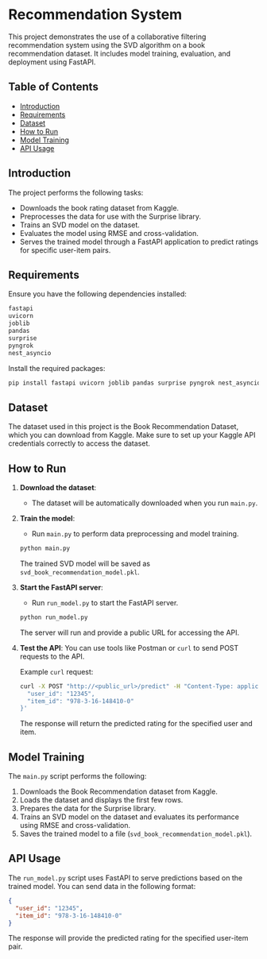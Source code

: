 # Recommendation System

This project demonstrates the use of a collaborative filtering recommendation system using the SVD algorithm on a book recommendation dataset. It includes model training, evaluation, and deployment using FastAPI.

## Table of Contents

- [Introduction](#introduction)
- [Requirements](#requirements)
- [Dataset](#dataset)
- [How to Run](#how-to-run)
- [Model Training](#model-training)
- [API Usage](#api-usage)

## Introduction

The project performs the following tasks:
- Downloads the book rating dataset from Kaggle.
- Preprocesses the data for use with the Surprise library.
- Trains an SVD model on the dataset.
- Evaluates the model using RMSE and cross-validation.
- Serves the trained model through a FastAPI application to predict ratings for specific user-item pairs.

## Requirements

Ensure you have the following dependencies installed:

```bash
fastapi
uvicorn
joblib
pandas
surprise
pyngrok
nest_asyncio
```

Install the required packages:

```bash
pip install fastapi uvicorn joblib pandas surprise pyngrok nest_asyncio
```

## Dataset

The dataset used in this project is the Book Recommendation Dataset, which you can download from Kaggle. Make sure to set up your Kaggle API credentials correctly to access the dataset.

## How to Run

1. **Download the dataset**:
   - The dataset will be automatically downloaded when you run `main.py`.

2. **Train the model**:
   - Run `main.py` to perform data preprocessing and model training.

   ```bash
   python main.py
   ```

   The trained SVD model will be saved as `svd_book_recommendation_model.pkl`.

3. **Start the FastAPI server**:
   - Run `run_model.py` to start the FastAPI server.

   ```bash
   python run_model.py
   ```

   The server will run and provide a public URL for accessing the API.

4. **Test the API**:
   You can use tools like Postman or `curl` to send POST requests to the API.

   Example `curl` request:

   ```bash
   curl -X POST "http://<public_url>/predict" -H "Content-Type: application/json" -d '{
     "user_id": "12345",
     "item_id": "978-3-16-148410-0"
   }'
   ```

   The response will return the predicted rating for the specified user and item.

## Model Training

The `main.py` script performs the following:

1. Downloads the Book Recommendation dataset from Kaggle.
2. Loads the dataset and displays the first few rows.
3. Prepares the data for the Surprise library.
4. Trains an SVD model on the dataset and evaluates its performance using RMSE and cross-validation.
5. Saves the trained model to a file (`svd_book_recommendation_model.pkl`).

## API Usage

The `run_model.py` script uses FastAPI to serve predictions based on the trained model. You can send data in the following format:

```json
{
  "user_id": "12345",
  "item_id": "978-3-16-148410-0"
}
```

The response will provide the predicted rating for the specified user-item pair.
